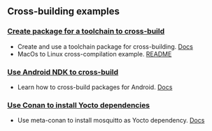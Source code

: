 ## Cross-building examples

### [Create package for a toolchain to cross-build](toolchain_packages)

- Create and use a toolchain package for cross-building. [Docs](https://docs.conan.io/2/examples/cross_build/toolchain_packages.html)
- MacOs to Linux cross-compilation example. [README](toolchain_packages/toolchain_macos_linux_cross/README.md)

### [Use Android NDK to cross-build](android/ndk_basic)

- Learn how to cross-build packages for Android. [Docs](https://docs.conan.io/2/examples/cross_build/android.html)

### [Use Conan to install Yocto dependencies](yocto)

- Use meta-conan to install mosquitto as Yocto dependency. [Docs](https://docs.conan.io/2/integrations/yocto.html)
